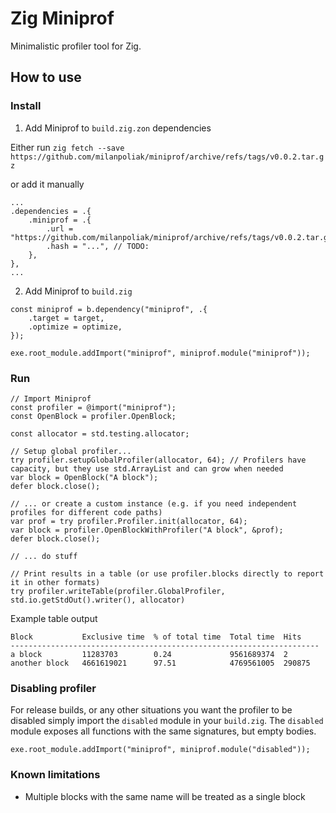 # Zig Miniprof

Minimalistic profiler tool for Zig.

## How to use

### Install

1. Add Miniprof to `build.zig.zon` dependencies

Either run `zig fetch --save https://github.com/milanpoliak/miniprof/archive/refs/tags/v0.0.2.tar.gz`

or add it manually

```zig
...
.dependencies = .{
    .miniprof = .{
        .url = "https://github.com/milanpoliak/miniprof/archive/refs/tags/v0.0.2.tar.gz",
        .hash = "...", // TODO:
    },
},
...
```

2. Add Miniprof to `build.zig`

```zig
const miniprof = b.dependency("miniprof", .{
    .target = target,
    .optimize = optimize,
});

exe.root_module.addImport("miniprof", miniprof.module("miniprof"));
```

### Run

```zig
// Import Miniprof
const profiler = @import("miniprof");
const OpenBlock = profiler.OpenBlock;

const allocator = std.testing.allocator;

// Setup global profiler...
try profiler.setupGlobalProfiler(allocator, 64); // Profilers have capacity, but they use std.ArrayList and can grow when needed
var block = OpenBlock("A block");
defer block.close();

// ... or create a custom instance (e.g. if you need independent profiles for different code paths) 
var prof = try profiler.Profiler.init(allocator, 64);
var block = profiler.OpenBlockWithProfiler("A block", &prof);
defer block.close();

// ... do stuff

// Print results in a table (or use profiler.blocks directly to report it in other formats)
try profiler.writeTable(profiler.GlobalProfiler, std.io.getStdOut().writer(), allocator)
```

Example table output

```text
Block           Exclusive time  % of total time  Total time  Hits    
---------------------------------------------------------------------
a block         11283703        0.24             9561689374  2       
another block   4661619021      97.51            4769561005  290875 
```

### Disabling profiler

For release builds, or any other situations you want the profiler to be disabled
simply import the `disabled` module in your `build.zig`.
The `disabled` module exposes all functions with the same signatures, but empty bodies.

```zig
exe.root_module.addImport("miniprof", miniprof.module("disabled"));
```

### Known limitations

- Multiple blocks with the same name will be treated as a single block 